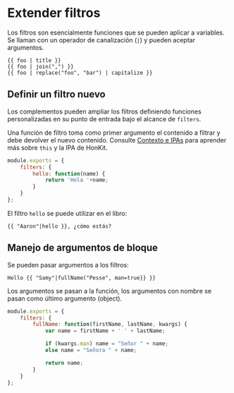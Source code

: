 # Extender filtros

Los filtros son esencialmente funciones que se pueden aplicar a variables. Se llaman con un operador de canalización (`|`) y pueden aceptar argumentos.

```twig
{{ foo | title }}
{{ foo | join(",") }}
{{ foo | replace("foo", "bar") | capitalize }}
```

## Definir un filtro nuevo

Los complementos pueden ampliar los filtros definiendo funciones personalizadas en su punto de entrada bajo el alcance de `filters`.

Una función de filtro toma como primer argumento el contenido a filtrar y debe devolver el nuevo contenido.
Consulte [Contexto e IPAs](./api.md) para aprender más sobre  `this` y la IPA de HonKit.

```js
module.exports = {
    filters: {
        hello: function(name) {
            return 'Hola '+name;
        }
    }
};
```

El filtro `hello` se puede utilizar en el libro:

```twig
{{ "Aaron"|hello }}, ¿cómo estás?
```

## Manejo de argumentos de bloque

Se pueden pasar argumentos a los filtros:

```twig
Hello {{ "Samy"|fullName("Pesse", man=true}} }}
```

Los argumentos se pasan a la función, los argumentos con nombre se pasan como último argumento (object).

```js
module.exports = {
    filters: {
        fullName: function(firstName, lastName, kwargs) {
            var name = firstName + ' ' + lastName;

            if (kwargs.man) name = "Señor " + name;
            else name = "Señora " + name;

            return name;
        }
    }
};
```
